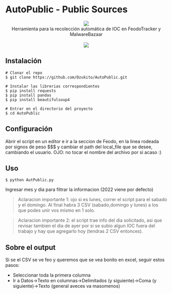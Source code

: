 # AutoPublic - Public Sources

<p align=center>

  <img src="https://i.postimg.cc/Fs9GfSsC/train-tracks-tracks.gif"/>

  <br>
  <span>Herramienta para la recolección automática de IOC en FeodoTracker y MalwareBazaar</span>
  <br>
  <br>
  <a target="_blank" href="https://www.python.org/downloads/" title="Python version"><img src="https://img.shields.io/badge/python-%3E=_2.7-green.svg"></a>
 </a>
</p>

  
## Instalación

```console
# Clonar el repo
$ git clone https://github.com/Dzukito/AutoPublic.git

# Instalar las librerias correspondientes
$ pip install requests
$ pip install pandas
$ pip install beautifulsoup4

# Entrar en el directorio del proyecto
$ cd AutoPublic

```
## Configuración

 Abrir el script en un editor e ir a la seccion de Feodo, en la linea rodeada por signos de peso $$$ y cambiar
   el path del local_file que se desee, cambiando el usuario. OJO: no tocar el nombre del archivo por si acaso :)

## Uso

```console
$ python AutPublic.py
```
Ingresar mes y dia para filtrar la informacion (2022 viene por defecto)
	
> Aclaracion importante 1: ojo si es lunes, correr el script para el sabado y el domingo. Al final habra 3 CSV (sabado,domingo y lunes) a los que podes unir vos mismo en 1 solo.
	
> Aclaracion importante 2: el script trae info del dia solicitado, asi que revisar tambien el dia de ayer por si se subio algun IOC fuera del trabajo y hay que agregarlo hoy (tendras 2 CSV entonces).

## Sobre el output

Si se el CSV se ve feo y queremos que se vea bonito en excel, seguir estos pasos:
	
  * Seleccionar toda la primera columna
* Ir a Datos->Texto en columnas->Delimitados (y siguiente)->Coma (y siguiente)->Texto (general aveces va masomenos)
